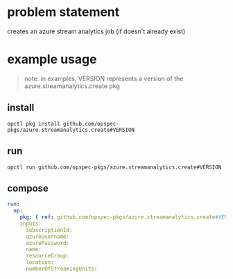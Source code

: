 # problem statement
creates an azure stream analytics job (if doesn't already exist)

# example usage

> note: in examples, VERSION represents a version of the azure.streamanalytics.create pkg

## install

```shell
opctl pkg install github.com/opspec-pkgs/azure.streamanalytics.create#VERSION
```

## run

```
opctl run github.com/opspec-pkgs/azure.streamanalytics.create#VERSION
```

## compose

```yaml
run:
  op:
    pkg: { ref: github.com/opspec-pkgs/azure.streamanalytics.create#VERSION }
    inputs: 
      subscriptionId:
      azureUsername:
      azurePassword:
      name:
      resourceGroup:
      location:
      numberOfStreamingUnits:
```